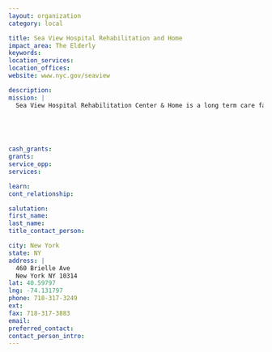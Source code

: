 ```yaml
---
layout: organization
category: local

title: Sea View Hospital Rehabilitation and Home
impact_area: The Elderly
keywords: 
location_services: 
location_offices: 
website: www.nyc.gov/seaview

description: 
mission: |
  Sea View Hospital Rehabilitation Center & Home is a long term care facility, part of the NYC Health and Hospitals Corporation.  Our facility accommodates 304 residents and provides 24-hour medical and nursing care. We offer our residents and clients access to our specialty clinics. It is through these comprehensive services that we are able to meet our commitment to provide the very finest health care available.

  

  

cash_grants: 
grants: 
service_opp: 
services: 

learn: 
cont_relationship: 

salutation: 
first_name: 
last_name: 
title_contact_person: 

city: New York
state: NY
address: |
  460 Brielle Ave  
  New York NY 10314
lat: 40.59797
lng: -74.131797
phone: 718-317-3249
ext: 
fax: 718-317-3883
email: 
preferred_contact: 
contact_person_intro: 
---
```

